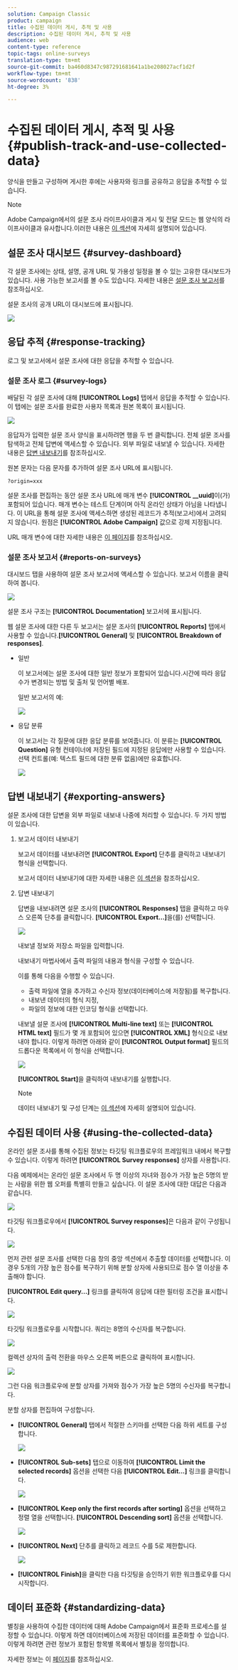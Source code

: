 ```yaml
---
solution: Campaign Classic
product: campaign
title: 수집된 데이터 게시, 추적 및 사용
description: 수집된 데이터 게시, 추적 및 사용
audience: web
content-type: reference
topic-tags: online-surveys
translation-type: tm+mt
source-git-commit: ba460d8347c987291681641a1be208027acf1d2f
workflow-type: tm+mt
source-wordcount: '838'
ht-degree: 3%

---
```



# 수집된 데이터 게시, 추적 및 사용{#publish-track-and-use-collected-data}

양식을 만들고 구성하며 게시한 후에는 사용자와 링크를 공유하고 응답을 추적할 수 있습니다.

>[!NOTE]
>
>Adobe Campaign에서의 설문 조사 라이프사이클과 게시 및 전달 모드는 웹 양식의 라이프사이클과 유사합니다.이러한 내용은 [이 섹션](../../web/using/about-web-forms.md)에 자세히 설명되어 있습니다.

## 설문 조사 대시보드 {#survey-dashboard}

각 설문 조사에는 상태, 설명, 공개 URL 및 가용성 일정을 볼 수 있는 고유한 대시보드가 있습니다. 사용 가능한 보고서를 볼 수도 있습니다. 자세한 내용은 [설문 조사 보고서](#reports-on-surveys)를 참조하십시오.

설문 조사의 공개 URL이 대시보드에 표시됩니다.

![](assets/survey_public_url.png)

## 응답 추적 {#response-tracking}

로그 및 보고서에서 설문 조사에 대한 응답을 추적할 수 있습니다.

### 설문 조사 로그 {#survey-logs}

배달된 각 설문 조사에 대해 **[!UICONTROL Logs]** 탭에서 응답을 추적할 수 있습니다. 이 탭에는 설문 조사를 완료한 사용자 목록과 원본 목록이 표시됩니다.

![](assets/s_ncs_admin_survey_logs.png)

응답자가 입력한 설문 조사 양식을 표시하려면 행을 두 번 클릭합니다. 전체 설문 조사를 탐색하고 전체 답변에 액세스할 수 있습니다. 외부 파일로 내보낼 수 있습니다. 자세한 내용은 [답변 내보내기](#exporting-answers)를 참조하십시오.

원본 문자는 다음 문자를 추가하여 설문 조사 URL에 표시됩니다.

```
?origin=xxx
```

설문 조사를 편집하는 동안 설문 조사 URL에 매개 변수 **[!UICONTROL __uuid]**&#x200B;이(가) 포함되어 있습니다. 매개 변수는 테스트 단계이며 아직 온라인 상태가 아님을 나타냅니다. 이 URL을 통해 설문 조사에 액세스하면 생성된 레코드가 추적(보고서)에서 고려되지 않습니다. 원점은 **[!UICONTROL Adobe Campaign]** 값으로 강제 지정됩니다.

URL 매개 변수에 대한 자세한 내용은 [이 페이지](../../web/using/defining-web-forms-properties.md#form-url-parameters)를 참조하십시오.

### 설문 조사 보고서 {#reports-on-surveys}

대시보드 탭을 사용하여 설문 조사 보고서에 액세스할 수 있습니다. 보고서 이름을 클릭하여 봅니다.

![](assets/s_ncs_admin_survey_report_doc.png)

설문 조사 구조는 **[!UICONTROL Documentation]** 보고서에 표시됩니다.

웹 설문 조사에 대한 다른 두 보고서는 설문 조사의 **[!UICONTROL Reports]** 탭에서 사용할 수 있습니다.**[!UICONTROL General]** 및 **[!UICONTROL Breakdown of responses]**.

* 일반

   이 보고서에는 설문 조사에 대한 일반 정보가 포함되어 있습니다.시간에 따라 응답 수가 변경되는 방법 및 출처 및 언어별 배포.

   일반 보고서의 예:

   ![](assets/s_ncs_admin_survey_report_0.png)

* 응답 분류

   이 보고서는 각 질문에 대한 응답 분류를 보여줍니다. 이 분류는 **[!UICONTROL Question]** 유형 컨테이너에 저장된 필드에 지정된 응답에만 사용할 수 있습니다. 선택 컨트롤(예: 텍스트 필드에 대한 분류 없음)에만 유효합니다.

   ![](assets/s_ncs_admin_survey_report_2.png)

## 답변 내보내기 {#exporting-answers}

설문 조사에 대한 답변을 외부 파일로 내보내 나중에 처리할 수 있습니다. 두 가지 방법이 있습니다.

1. 보고서 데이터 내보내기

   보고서 데이터를 내보내려면 **[!UICONTROL Export]** 단추를 클릭하고 내보내기 형식을 선택합니다.

   보고서 데이터 내보내기에 대한 자세한 내용은 [이 섹션](../../reporting/using/about-reports-creation-in-campaign.md)을 참조하십시오.

1. 답변 내보내기

   답변을 내보내려면 설문 조사의 **[!UICONTROL Responses]** 탭을 클릭하고 마우스 오른쪽 단추를 클릭합니다. **[!UICONTROL Export...]**&#x200B;을(를) 선택합니다.

   ![](assets/s_ncs_admin_survey_logs_export_menu.png)

   내보낼 정보와 저장소 파일을 입력합니다.

   내보내기 마법사에서 출력 파일의 내용과 형식을 구성할 수 있습니다.

   이를 통해 다음을 수행할 수 있습니다.

   * 출력 파일에 열을 추가하고 수신자 정보(데이터베이스에 저장됨)를 복구합니다.
   * 내보낸 데이터의 형식 지정,
   * 파일의 정보에 대한 인코딩 형식을 선택합니다.

   내보낼 설문 조사에 **[!UICONTROL Multi-line text]** 또는 **[!UICONTROL HTML text]** 필드가 몇 개 포함되어 있으면 **[!UICONTROL XML]** 형식으로 내보내야 합니다. 이렇게 하려면 아래와 같이 **[!UICONTROL Output format]** 필드의 드롭다운 목록에서 이 형식을 선택합니다.

   ![](assets/s_ncs_admin_survey_logs_export_xml.png)

   **[!UICONTROL Start]**&#x200B;을 클릭하여 내보내기를 실행합니다.

   >[!NOTE]
   >
   >데이터 내보내기 및 구성 단계는 [이 섹션](../../platform/using/about-generic-imports-exports.md)에 자세히 설명되어 있습니다.

## 수집된 데이터 사용 {#using-the-collected-data}

온라인 설문 조사를 통해 수집된 정보는 타깃팅 워크플로우의 프레임워크 내에서 복구할 수 있습니다. 이렇게 하려면 **[!UICONTROL Survey responses]** 상자를 사용합니다.

다음 예제에서는 온라인 설문 조사에서 두 명 이상의 자녀와 점수가 가장 높은 5명의 받는 사람을 위한 웹 오퍼를 특별히 만들고 싶습니다. 이 설문 조사에 대한 대답은 다음과 같습니다.

![](assets/s_ncs_admin_survey_responses_wf_box_4.png)

타깃팅 워크플로우에서 **[!UICONTROL Survey responses]**&#x200B;은 다음과 같이 구성됩니다.

![](assets/s_ncs_admin_survey_responses_wf_box_1.png)

먼저 관련 설문 조사를 선택한 다음 창의 중앙 섹션에서 추출할 데이터를 선택합니다. 이 경우 5개의 가장 높은 점수를 복구하기 위해 분할 상자에 사용되므로 점수 열 이상을 추출해야 합니다.

**[!UICONTROL Edit query...]** 링크를 클릭하여 응답에 대한 필터링 조건을 표시합니다.

![](assets/s_ncs_admin_survey_responses_wf_box_2.png)

타깃팅 워크플로우를 시작합니다. 쿼리는 8명의 수신자를 복구합니다.

![](assets/s_ncs_admin_survey_responses_wf_box_5.png)

컬렉션 상자의 출력 전환을 마우스 오른쪽 버튼으로 클릭하여 표시합니다.

![](assets/s_ncs_admin_survey_responses_wf_box_6.png)

그런 다음 워크플로우에 분할 상자를 가져와 점수가 가장 높은 5명의 수신자를 복구합니다.

분할 상자를 편집하여 구성합니다.

* **[!UICONTROL General]** 탭에서 적절한 스키마를 선택한 다음 하위 세트를 구성합니다.

   ![](assets/s_ncs_admin_survey_responses_wf_box_6b.png)

* **[!UICONTROL Sub-sets]** 탭으로 이동하여 **[!UICONTROL Limit the selected records]** 옵션을 선택한 다음 **[!UICONTROL Edit...]** 링크를 클릭합니다.

   ![](assets/s_ncs_admin_survey_responses_wf_box_7.png)

* **[!UICONTROL Keep only the first records after sorting]** 옵션을 선택하고 정렬 열을 선택합니다. **[!UICONTROL Descending sort]** 옵션을 선택합니다.

   ![](assets/s_ncs_admin_survey_responses_wf_box_8.png)

* **[!UICONTROL Next]** 단추를 클릭하고 레코드 수를 5로 제한합니다.

   ![](assets/s_ncs_admin_survey_responses_wf_box_9.png)

* **[!UICONTROL Finish]**&#x200B;을 클릭한 다음 타깃팅을 승인하기 위한 워크플로우를 다시 시작합니다.

## 데이터 표준화 {#standardizing-data}

별칭을 사용하여 수집한 데이터에 대해 Adobe Campaign에서 표준화 프로세스를 설정할 수 있습니다. 이렇게 하면 데이터베이스에 저장된 데이터를 표준화할 수 있습니다.이렇게 하려면 관련 정보가 포함된 항목별 목록에서 별칭을 정의합니다.

자세한 정보는 이 [페이지](../../platform/using/managing-enumerations.md#about-enumerations)를 참조하십시오.
